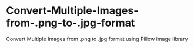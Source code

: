# Convert-Multiple-Images-from-.png-to-.jpg-format
Convert Multiple Images from .png to .jpg format using Pillow image library
